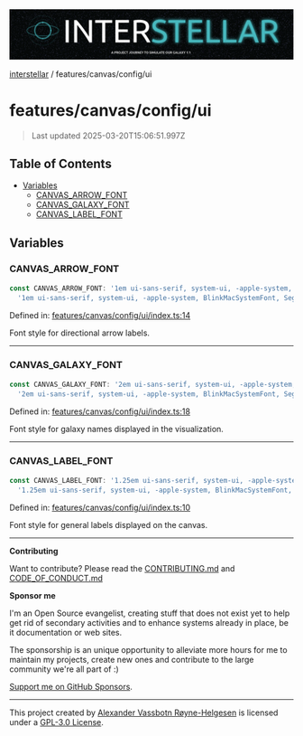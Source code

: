 <div><img alt="SPECCER logo" src="https://raw.githubusercontent.com/phun-ky/interstellar/main/public/interstellar-header.png" style="max-height:120px;"/></div>

[interstellar](../../../README.md) / features/canvas/config/ui

# features/canvas/config/ui

> Last updated 2025-03-20T15:06:51.997Z

## Table of Contents

- [Variables](#variables)
  - [CANVAS_ARROW_FONT](#canvas_arrow_font)
  - [CANVAS_GALAXY_FONT](#canvas_galaxy_font)
  - [CANVAS_LABEL_FONT](#canvas_label_font)

## Variables

### CANVAS_ARROW_FONT

```ts
const CANVAS_ARROW_FONT: '1em ui-sans-serif, system-ui, -apple-system, BlinkMacSystemFont, Segoe UI, Roboto, Helvetica Neue, Arial, Noto Sans, sans-serif' =
  '1em ui-sans-serif, system-ui, -apple-system, BlinkMacSystemFont, Segoe UI, Roboto, Helvetica Neue, Arial, Noto Sans, sans-serif';
```

Defined in:
[features/canvas/config/ui/index.ts:14](https://github.com/phun-ky/interstellar/blob/main/src/features/canvas/config/ui/index.ts#L14)

Font style for directional arrow labels.

---

### CANVAS_GALAXY_FONT

```ts
const CANVAS_GALAXY_FONT: '2em ui-sans-serif, system-ui, -apple-system, BlinkMacSystemFont, Segoe UI, Roboto, Helvetica Neue, Arial, Noto Sans, sans-serif' =
  '2em ui-sans-serif, system-ui, -apple-system, BlinkMacSystemFont, Segoe UI, Roboto, Helvetica Neue, Arial, Noto Sans, sans-serif';
```

Defined in:
[features/canvas/config/ui/index.ts:18](https://github.com/phun-ky/interstellar/blob/main/src/features/canvas/config/ui/index.ts#L18)

Font style for galaxy names displayed in the visualization.

---

### CANVAS_LABEL_FONT

```ts
const CANVAS_LABEL_FONT: '1.25em ui-sans-serif, system-ui, -apple-system, BlinkMacSystemFont, Segoe UI, Roboto, Helvetica Neue, Arial, Noto Sans, sans-serif' =
  '1.25em ui-sans-serif, system-ui, -apple-system, BlinkMacSystemFont, Segoe UI, Roboto, Helvetica Neue, Arial, Noto Sans, sans-serif';
```

Defined in:
[features/canvas/config/ui/index.ts:10](https://github.com/phun-ky/interstellar/blob/main/src/features/canvas/config/ui/index.ts#L10)

Font style for general labels displayed on the canvas.

---

**Contributing**

Want to contribute? Please read the
[CONTRIBUTING.md](https://github.com/phun-ky/interstellar/blob/main/CONTRIBUTING.md)
and
[CODE_OF_CONDUCT.md](https://github.com/phun-ky/interstellar/blob/main/CODE_OF_CONDUCT.md)

**Sponsor me**

I'm an Open Source evangelist, creating stuff that does not exist yet to help
get rid of secondary activities and to enhance systems already in place, be it
documentation or web sites.

The sponsorship is an unique opportunity to alleviate more hours for me to
maintain my projects, create new ones and contribute to the large community
we're all part of :)

[Support me on GitHub Sponsors](https://github.com/sponsors/phun-ky).

---

This project created by [Alexander Vassbotn Røyne-Helgesen](http://phun-ky.net)
is licensed under a
[GPL-3.0 License](https://choosealicense.com/licenses/gpl-3.0/).
